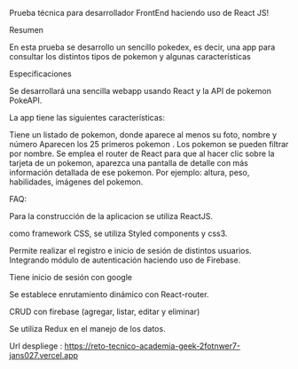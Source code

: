 

Prueba técnica para desarrollador FrontEnd haciendo uso de React JS!




Resumen


En esta prueba se  desarrollo un sencillo pokedex, es decir, una app para consultar los distintos tipos de pokemon y algunas características

Especificaciones

Se desarrollará una sencilla webapp usando React y la API de pokemon PokeAPI.  

La app tiene las siguientes características:

Tiene un listado de pokemon, donde aparece al menos su foto, nombre y número 
Aparecen los 25 primeros pokemon .
Los pokemon se pueden filtrar por nombre.
Se emplea el router de React para que al hacer clic sobre la tarjeta de un pokemon, aparezca una pantalla de detalle con más información detallada de ese pokemon. Por ejemplo: altura, peso, habilidades, imágenes del pokemon.


FAQ:

Para la construcción de la aplicacion se utiliza ReactJS.

como framework CSS, se utiliza Styled components y css3.

Permite realizar el registro e inicio de sesión de distintos usuarios. Integrando módulo de autenticación haciendo uso de Firebase.

Tiene inicio de sesión con google

Se establece enrutamiento dinámico con React-router.

CRUD con firebase (agregar, listar, editar y eliminar)

Se utiliza Redux en el manejo de los datos.


Url despliege : https://reto-tecnico-academia-geek-2fotnwer7-jans027.vercel.app
